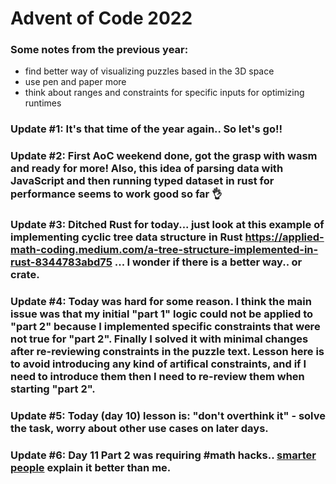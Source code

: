 # Advent of Code 2022

### Some notes from the previous year:
* find better way of visualizing puzzles based in the 3D space
* use pen and paper more
* think about ranges and constraints for specific inputs for optimizing runtimes

### Update #1: It's that time of the year again.. So let's go!!
### Update #2: First AoC weekend done, got the grasp with wasm and ready for more! Also, this idea of parsing data with JavaScript and then running typed dataset in rust for performance seems to work good so far 👌
### Update #3: Ditched Rust for today... just look at this example of implementing cyclic tree data structure in Rust https://applied-math-coding.medium.com/a-tree-structure-implemented-in-rust-8344783abd75 ... I wonder if there is a better way.. or crate.
### Update #4: Today was hard for some reason. I think the main issue was that my initial "part 1" logic could not be applied to "part 2" because I implemented specific constraints that were not true for "part 2". Finally I solved it with minimal changes after re-reviewing constraints in the puzzle text. Lesson here is to avoid introducing any kind of artifical constraints, and if I need to introduce them then I need to re-review them when starting "part 2".
### Update #5: Today (day 10) lesson is: "don't overthink it" - solve the task, worry about other use cases on later days.
### Update #6: Day 11 Part 2 was requiring #math hacks.. [smarter people](https://www.reddit.com/r/adventofcode/comments/zifqmh/2022_day_11_solutions/) explain it better than me.
